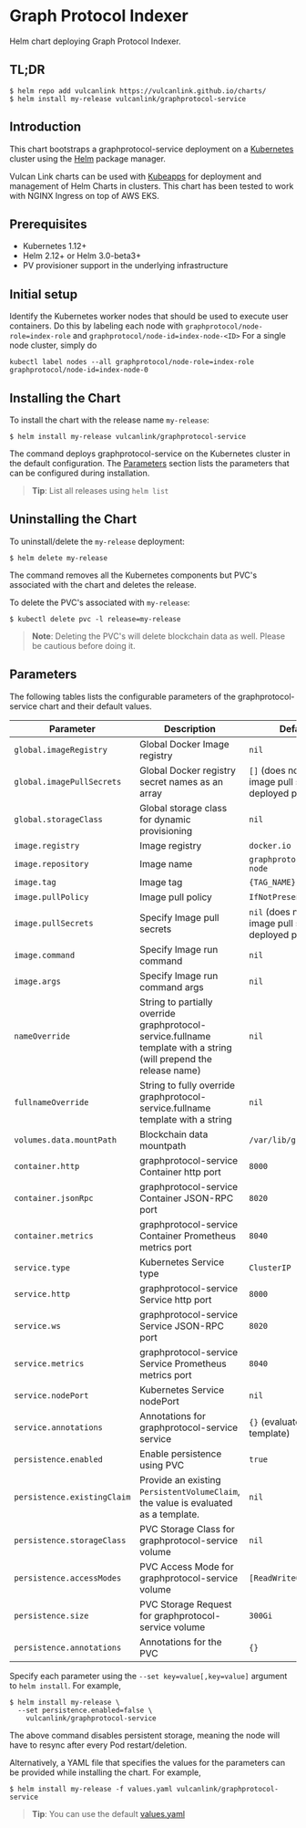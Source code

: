 # Graph Protocol Indexer
Helm chart deploying Graph Protocol Indexer.

## TL;DR

```console
$ helm repo add vulcanlink https://vulcanlink.github.io/charts/
$ helm install my-release vulcanlink/graphprotocol-service
```

## Introduction

This chart bootstraps a graphprotocol-service deployment on a [Kubernetes](http://kubernetes.io) cluster using the [Helm](https://helm.sh) package manager.

Vulcan Link charts can be used with [Kubeapps](https://kubeapps.com/) for deployment and management of Helm Charts in clusters. This chart has been tested to work with NGINX Ingress on top of AWS EKS.

## Prerequisites

- Kubernetes 1.12+
- Helm 2.12+ or Helm 3.0-beta3+
- PV provisioner support in the underlying infrastructure

## Initial setup

Identify the Kubernetes worker nodes that should be used to execute
user containers.  Do this by labeling each node with
`graphprotocol/node-role=index-role` and `graphprotocol/node-id=index-node-<ID>` 
For a single node cluster, simply do
```shell
kubectl label nodes --all graphprotocol/node-role=index-role graphprotocol/node-id=index-node-0
```

## Installing the Chart
To install the chart with the release name `my-release`:

```console
$ helm install my-release vulcanlink/graphprotocol-service
```

The command deploys graphprotocol-service on the Kubernetes cluster in the default configuration. The [Parameters](#parameters) section lists the parameters that can be configured during installation.

> **Tip**: List all releases using `helm list`

## Uninstalling the Chart

To uninstall/delete the `my-release` deployment:

```console
$ helm delete my-release
```

The command removes all the Kubernetes components but PVC's associated with the chart and deletes the release.

To delete the PVC's associated with `my-release`:

```console
$ kubectl delete pvc -l release=my-release
```

> **Note**: Deleting the PVC's will delete blockchain data as well. Please be cautious before doing it.

## Parameters

The following tables lists the configurable parameters of the graphprotocol-service chart and their default values.

|                   Parameter                   |                                                                                Description                                                                                |                            Default                            |
|-----------------------------------------------|---------------------------------------------------------------------------------------------------------------------------------------------------------------------------|---------------------------------------------------------------|
| `global.imageRegistry`                        | Global Docker Image registry                                                                                                                                              | `nil`                                                         |
| `global.imagePullSecrets`                     | Global Docker registry secret names as an array                                                                                                                           | `[]` (does not add image pull secrets to deployed pods)       |
| `global.storageClass`                         | Global storage class for dynamic provisioning                                                                                                                             | `nil`                                                         |
| `image.registry`                              | Image registry                                                                                                                                                            | `docker.io`                                                   |
| `image.repository`                            | Image name                                                                                                                                                                | `graphprotocol/graph-node`                                          |
| `image.tag`                                   | Image tag                                                                                                                                                                 | `{TAG_NAME}`                                                  |
| `image.pullPolicy`                            | Image pull policy                                                                                                                                                         | `IfNotPresent`                                                |
| `image.pullSecrets`                           | Specify Image pull secrets                                                                                                                                                | `nil` (does not add image pull secrets to deployed pods)      |
| `image.command`                               | Specify Image run command                                                                                                                                       | `nil`                                                    |
| `image.args`                                  | Specify Image run command args                                                                                                                                  | `nil` |                                                      |
| `nameOverride`                                | String to partially override graphprotocol-service.fullname template with a string (will prepend the release name)                                                                   | `nil`                                                         |
| `fullnameOverride`                            | String to fully override graphprotocol-service.fullname template with a string                                                                                                       | `nil`                                                         |
| `volumes.data.mountPath`                      | Blockchain data mountpath                                                                                                                                                 | `/var/lib/graph`                                             |
| `container.http`                              | graphprotocol-service Container http port                                                                                                                                         | `8000`                                                        |
| `container.jsonRpc`                                | graphprotocol-service Container JSON-RPC port                                                                                                                                    | `8020`                                                        |
| `container.metrics`                                | graphprotocol-service Container Prometheus metrics port                                                                                                                                    | `8040`                                                        |
| `service.type`                                | Kubernetes Service type                                                                                                                                                   | `ClusterIP`                                                   |
| `service.http`                                | graphprotocol-service Service http port                                                                                                                                           | `8000`                                                        |
| `service.ws`                                  | graphprotocol-service Service JSON-RPC port                                                                                                                                      | `8020`                                                        |
| `service.metrics`                                  | graphprotocol-service Service Prometheus metrics port                                                                                                                                      | `8040`                                                        |
| `service.nodePort`                            | Kubernetes Service nodePort                                                                                                                                               | `nil`                                                         |
| `service.annotations`                         | Annotations for graphprotocol-service service                                                                                                                                              | `{}` (evaluated as a template)                                |
| `persistence.enabled`                         | Enable persistence using PVC                                                                                                                                              | `true`                                                        |
| `persistence.existingClaim`                   | Provide an existing `PersistentVolumeClaim`, the value is evaluated as a template.                                                                                        | `nil`                                                         |
| `persistence.storageClass`                    | PVC Storage Class for graphprotocol-service volume                                                                                                                                   | `nil`                                                         |
| `persistence.accessModes`                     | PVC Access Mode for graphprotocol-service volume                                                                                                                                     | `[ReadWriteOnce]`                                             |
| `persistence.size`                            | PVC Storage Request for graphprotocol-service volume                                                                                                                                 | `300Gi`                                                       |
| `persistence.annotations`                     | Annotations for the PVC                                                                                                                                                   | `{}`                                                          |

Specify each parameter using the `--set key=value[,key=value]` argument to `helm install`. For example,

```console
$ helm install my-release \
  --set persistence.enabled=false \
    vulcanlink/graphprotocol-service
```

The above command disables persistent storage, meaning the node will have to resync after every Pod restart/deletion.

Alternatively, a YAML file that specifies the values for the parameters can be provided while installing the chart. For example,

```console
$ helm install my-release -f values.yaml vulcanlink/graphprotocol-service
```

> **Tip**: You can use the default [values.yaml](values.yaml)